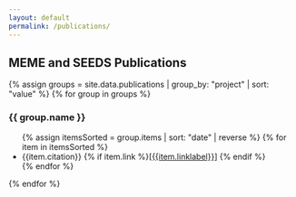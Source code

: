 ```yaml
---
layout: default
permalink: /publications/
---
```


## MEME and SEEDS Publications

{% assign groups = site.data.publications | group_by: "project" | sort: "value" %}
{% for group in groups %}
<h3>{{ group.name }}</h3><ul class="pubs">
{% assign itemsSorted = group.items | sort: "date" | reverse %}
{% for item in itemsSorted %}<li>{{item.citation}}
  {% if item.link %}<a href="{{item.link}}" target="_blank">[{{item.linklabel}}]</a>
  {% endif %}
  </li>{% endfor %}
</ul>
{% endfor %}
